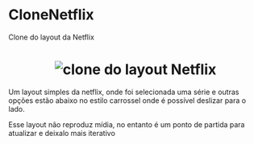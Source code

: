 # CloneNetflix
Clone do layout da Netflix

<h1 align="center">
  <img alt="clone do layout Netflix" title="netflix" src="https://uploaddeimagens.com.br/images/003/837/135/original/netflix_clone.PNG?1650479923" />
</h1>

<p>Um layout simples da netflix, onde foi selecionada uma série e outras opções estão abaixo no estilo carrossel onde é possível deslizar para o lado.</p>
<p>Esse layout não reproduz mídia, no entanto é um ponto de partida para atualizar e deixalo mais iterativo</p>
